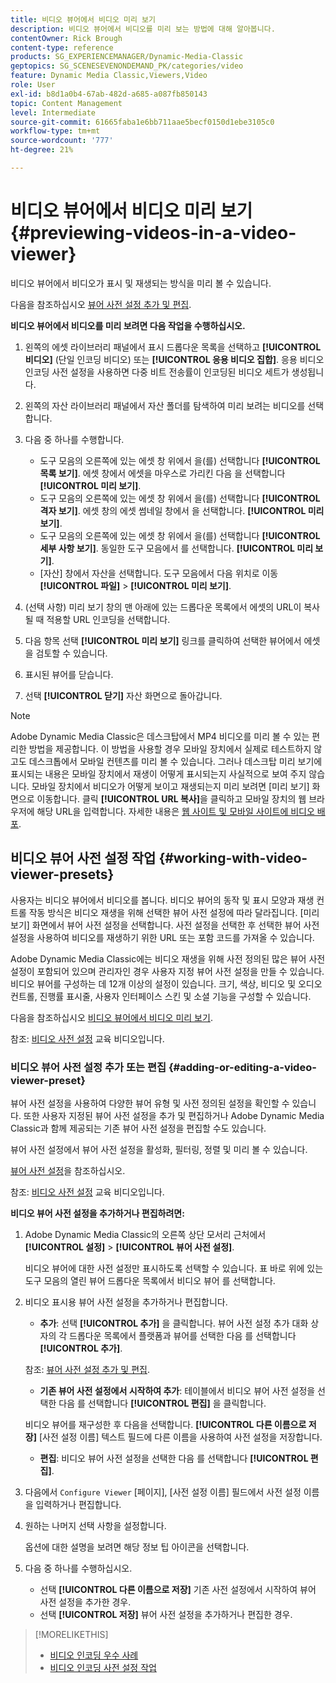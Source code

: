 ```yaml
---
title: 비디오 뷰어에서 비디오 미리 보기
description: 비디오 뷰어에서 비디오를 미리 보는 방법에 대해 알아봅니다.
contentOwner: Rick Brough
content-type: reference
products: SG_EXPERIENCEMANAGER/Dynamic-Media-Classic
geptopics: SG_SCENESEVENONDEMAND_PK/categories/video
feature: Dynamic Media Classic,Viewers,Video
role: User
exl-id: b8d1a0b4-67ab-482d-a685-a087fb850143
topic: Content Management
level: Intermediate
source-git-commit: 61665faba1e6bb711aae5becf0150d1ebe3105c0
workflow-type: tm+mt
source-wordcount: '777'
ht-degree: 21%

---
```


# 비디오 뷰어에서 비디오 미리 보기{#previewing-videos-in-a-video-viewer}

비디오 뷰어에서 비디오가 표시 및 재생되는 방식을 미리 볼 수 있습니다.

다음을 참조하십시오 [뷰어 사전 설정 추가 및 편집](application-setup.md#adding_and_editing_viewer_presets).

**비디오 뷰어에서 비디오를 미리 보려면 다음 작업을 수행하십시오.**

1. 왼쪽의 에셋 라이브러리 패널에서 표시 드롭다운 목록을 선택하고 **[!UICONTROL 비디오]** (단일 인코딩 비디오) 또는 **[!UICONTROL 응용 비디오 집합]**. 응용 비디오 인코딩 사전 설정을 사용하면 다중 비트 전송률이 인코딩된 비디오 세트가 생성됩니다.
1. 왼쪽의 자산 라이브러리 패널에서 자산 폴더를 탐색하여 미리 보려는 비디오를 선택합니다.
1. 다음 중 하나를 수행합니다.

   * 도구 모음의 오른쪽에 있는 에셋 창 위에서 을(를) 선택합니다 **[!UICONTROL 목록 보기]**. 에셋 창에서 에셋을 마우스로 가리킨 다음 을 선택합니다 **[!UICONTROL 미리 보기]**.
   * 도구 모음의 오른쪽에 있는 에셋 창 위에서 을(를) 선택합니다 **[!UICONTROL 격자 보기]**. 에셋 창의 에셋 썸네일 창에서 을 선택합니다. **[!UICONTROL 미리 보기]**.
   * 도구 모음의 오른쪽에 있는 에셋 창 위에서 을(를) 선택합니다 **[!UICONTROL 세부 사항 보기]**. 동일한 도구 모음에서 를 선택합니다. **[!UICONTROL 미리 보기]**.
   * [자산] 창에서 자산을 선택합니다. 도구 모음에서 다음 위치로 이동 **[!UICONTROL 파일]** > **[!UICONTROL 미리 보기]**.

1. (선택 사항) 미리 보기 창의 맨 아래에 있는 드롭다운 목록에서 에셋의 URL이 복사될 때 적용할 URL 인코딩을 선택합니다.
1. 다음 항목 선택 **[!UICONTROL 미리 보기]** 링크를 클릭하여 선택한 뷰어에서 에셋을 검토할 수 있습니다.
1. 표시된 뷰어를 닫습니다.
1. 선택 **[!UICONTROL 닫기]** 자산 화면으로 돌아갑니다.

>[!NOTE]
>
>Adobe Dynamic Media Classic은 데스크탑에서 MP4 비디오를 미리 볼 수 있는 편리한 방법을 제공합니다. 이 방법을 사용할 경우 모바일 장치에서 실제로 테스트하지 않고도 데스크톱에서 모바일 컨텐츠를 미리 볼 수 있습니다. 그러나 데스크탑 미리 보기에 표시되는 내용은 모바일 장치에서 재생이 어떻게 표시되는지 사실적으로 보여 주지 않습니다. 모바일 장치에서 비디오가 어떻게 보이고 재생되는지 미리 보려면 [미리 보기] 화면으로 이동합니다. 클릭 **[!UICONTROL URL 복사]**&#x200B;을 클릭하고 모바일 장치의 웹 브라우저에 해당 URL을 입력합니다. 자세한 내용은 [웹 사이트 및 모바일 사이트에 비디오 배포](deploying-video-websites-mobile-sites.md#deploying_video_to_your_websites_and_mobile_sites).

## 비디오 뷰어 사전 설정 작업 {#working-with-video-viewer-presets}

사용자는 비디오 뷰어에서 비디오를 봅니다. 비디오 뷰어의 동작 및 표시 모양과 재생 컨트롤 작동 방식은 비디오 재생을 위해 선택한 뷰어 사전 설정에 따라 달라집니다. [미리 보기] 화면에서 뷰어 사전 설정을 선택합니다. 사전 설정을 선택한 후 선택한 뷰어 사전 설정을 사용하여 비디오를 재생하기 위한 URL 또는 포함 코드를 가져올 수 있습니다.

Adobe Dynamic Media Classic에는 비디오 재생을 위해 사전 정의된 많은 뷰어 사전 설정이 포함되어 있으며 관리자인 경우 사용자 지정 뷰어 사전 설정을 만들 수 있습니다. 비디오 뷰어를 구성하는 데 12개 이상의 설정이 있습니다. 크기, 색상, 비디오 및 오디오 컨트롤, 진행률 표시줄, 사용자 인터페이스 스킨 및 소셜 기능을 구성할 수 있습니다.

다음을 참조하십시오 [비디오 뷰어에서 비디오 미리 보기](previewing-videos-video-viewer.md#previewing_videos_in_a_video_viewer).

참조: [비디오 사전 설정](https://s7d5.scene7.com/s7viewers/html5/VideoViewer.html?videoserverurl=https://s7d5.scene7.com/is/content/&amp;emailurl=https://s7d5.scene7.com/s7/emailFriend&amp;serverUrl=https://s7d5.scene7.com/is/image/&amp;config=Scene7SharedAssets/Universal_HTML5_Video&amp;contenturl=https://s7d5.scene7.com/skins/&amp;asset=S7tutorials/549_video-presets_converted%20renamed_Done-AVS) 교육 비디오입니다.

### 비디오 뷰어 사전 설정 추가 또는 편집 {#adding-or-editing-a-video-viewer-preset}

뷰어 사전 설정을 사용하여 다양한 뷰어 유형 및 사전 정의된 설정을 확인할 수 있습니다. 또한 사용자 지정된 뷰어 사전 설정을 추가 및 편집하거나 Adobe Dynamic Media Classic과 함께 제공되는 기존 뷰어 사전 설정을 편집할 수도 있습니다.

뷰어 사전 설정에서 뷰어 사전 설정을 활성화, 필터링, 정렬 및 미리 볼 수 있습니다.

[뷰어 사전 설정](application-setup.md#viewer_presets)을 참조하십시오.

참조: [비디오 사전 설정](https://s7d5.scene7.com/s7viewers/html5/VideoViewer.html?videoserverurl=https://s7d5.scene7.com/is/content/&amp;emailurl=https://s7d5.scene7.com/s7/emailFriend&amp;serverUrl=https://s7d5.scene7.com/is/image/&amp;config=Scene7SharedAssets/Universal_HTML5_Video&amp;contenturl=https://s7d5.scene7.com/skins/&amp;asset=S7tutorials/549_video-presets_converted%20renamed_Done-AVS) 교육 비디오입니다.

**비디오 뷰어 사전 설정을 추가하거나 편집하려면:**

1. Adobe Dynamic Media Classic의 오른쪽 상단 모서리 근처에서 **[!UICONTROL 설정]** > **[!UICONTROL 뷰어 사전 설정]**.

   비디오 뷰어에 대한 사전 설정만 표시하도록 선택할 수 있습니다. 표 바로 위에 있는 도구 모음의 열린 뷰어 드롭다운 목록에서 비디오 뷰어 를 선택합니다.

1. 비디오 표시용 뷰어 사전 설정을 추가하거나 편집합니다.

   * **추가**: 선택 **[!UICONTROL 추가]** 을 클릭합니다. 뷰어 사전 설정 추가 대화 상자의 각 드롭다운 목록에서 플랫폼과 뷰어를 선택한 다음 를 선택합니다 **[!UICONTROL 추가]**.

   참조: [뷰어 사전 설정 추가 및 편집](application-setup.md#adding_and_editing_viewer_presets).

   * **기존 뷰어 사전 설정에서 시작하여 추가**: 테이블에서 비디오 뷰어 사전 설정을 선택한 다음 를 선택합니다 **[!UICONTROL 편집]** 을 클릭합니다.

   비디오 뷰어를 재구성한 후 다음을 선택합니다. **[!UICONTROL 다른 이름으로 저장]** [사전 설정 이름] 텍스트 필드에 다른 이름을 사용하여 사전 설정을 저장합니다.

   * **편집**: 비디오 뷰어 사전 설정을 선택한 다음 를 선택합니다 **[!UICONTROL 편집]**.

1. 다음에서 `Configure Viewer` [페이지], [사전 설정 이름] 필드에서 사전 설정 이름을 입력하거나 편집합니다.
1. 원하는 나머지 선택 사항을 설정합니다.

   옵션에 대한 설명을 보려면 해당 정보 팁 아이콘을 선택합니다.

1. 다음 중 하나를 수행하십시오.

   * 선택 **[!UICONTROL 다른 이름으로 저장]** 기존 사전 설정에서 시작하여 뷰어 사전 설정을 추가한 경우.
   * 선택 **[!UICONTROL 저장]** 뷰어 사전 설정을 추가하거나 편집한 경우.

>[!MORELIKETHIS]
>
>* [비디오 인코딩 우수 사례](uploading-encoding-videos.md#best_practices_for_video_encoding)
>* [비디오 인코딩 사전 설정 작업](uploading-encoding-videos.md#working_with_video_encoding_presets)
